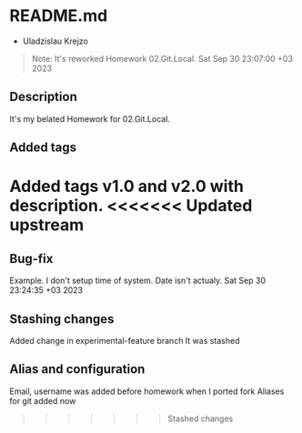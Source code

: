 # README.md
* Uladzislau Krejzo
>Note: It's reworked Homework 02.Git.Local.
Sat Sep 30 23:07:00 +03 2023

## Description
It's my belated Homework for 02.Git.Local.

## Added tags
Added tags v1.0 and v2.0 with description.
<<<<<<< Updated upstream
=======

## Bug-fix
Example. I don't setup time of system. Date isn't actualy.
Sat Sep 30 23:24:35 +03 2023

## Stashing changes
Added change in experimental-feature branch
It was stashed

## Alias and  configuration

Email, username was added before homework when I ported fork
Aliases for git added now
>>>>>>> Stashed changes
